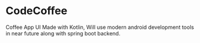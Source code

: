 # CodeCoffee
Coffee App UI Made with Kotlin, Will use modern android development tools in near future along with spring boot backend.
